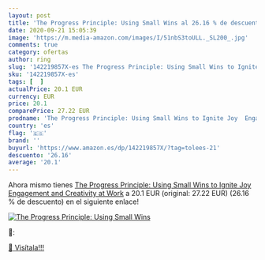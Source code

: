 ```yaml
---
layout: post
title: 'The Progress Principle: Using Small Wins al 26.16 % de descuento'
date: 2020-09-21 15:05:39
image: 'https://m.media-amazon.com/images/I/51nbS3toULL._SL200_.jpg'
comments: true
category: ofertas
author: ring
slug: '142219857X-es The Progress Principle: Using Small Wins to Ignite Joy...'
sku: '142219857X-es'
tags: [  ]
actualPrice: 20.1 EUR
currency: EUR
price: 20.1
comparePrice: 27.22 EUR
prodname: 'The Progress Principle: Using Small Wins to Ignite Joy  Engagement  and Creativity at Work'
country: 'es'
flag: '🇪🇸'
brand: ''
buyurl: 'https://www.amazon.es/dp/142219857X/?tag=tolees-21'
descuento: '26.16'
average: '20.1'
---
```


Ahora mismo tienes [The Progress Principle: Using Small Wins to Ignite Joy  Engagement  and Creativity at Work](https://www.amazon.es/dp/142219857X/?tag=tolees-21) a 20.1 EUR (original: 27.22 EUR) (26.16 %  de descuento) en el siguiente enlace!

[![The Progress Principle: Using Small Wins](https://m.media-amazon.com/images/I/51nbS3toULL._SL200_.jpg)](https://www.amazon.es/dp/142219857X/?tag=tolees-21)

🔎:


[🛒 Visítala!!!](https://www.amazon.es/dp/142219857X/?tag=tolees-21)
